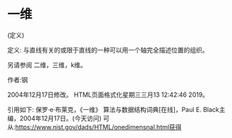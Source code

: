 # 一维


(定义)



定义:
与直线有关的或限于直线的一种可以用一个轴完全描述位置的组织。



另请参阅
二维，三维，k维。


作者:钢







2004年12月17日修改。
HTML页面格式化星期三三月13 12:42:46 2019。



引用如下:
保罗·e·布莱克，《一维》
算法与数据结构词典[在线]，Paul E. Black主编，2004年12月17日。(今天访问)
可从:https://www.nist.gov/dads/HTML/onedimensnal.html获得
